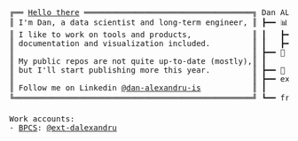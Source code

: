 <pre style="font-family:consolas,monospace">
╔══ <a href="https://youtu.be/oTV2tS4nRPE?t=2m22s" style="color: var(--color-text-primary)" target="_blank">Hello there</a> ════════════════════════════════════╗ Dan ALEXANDRU 
║ I'm Dan, a data scientist and long-term engineer, ║ ┣━━ 📊 Data Scientist
║ I like to work on tools and products,             ║ ┃   ┣━━ Product Data Scientist
║ documentation and visualization included.         ║ ┃   ┣━━ Applied Scientist
║                                                   ║ ┣━━ 🐍 Python Software Engineer
║ My public repos are not quite up-to-date (mostly),║ ┃
║ but I'll start publishing more this year.         ║ ┣━━ 🐋 Docker long-term user and image crafter
║                                                   ║ ┣━━ experimented with a lot of technologies <a href="https://github.com/xR86?tab=repositories">[1]</a>,<a href="https://sourcerer.io/xr86">[2]</a>
║ Follow me on Linkedin <a href="https://www.linkedin.com/in/dan-alexandru-is/">@dan-alexandru-is</a>           ║ ┃ 
╚═══════════════════════════════════════════════════╝ ┗━━ free time: 📷, 🛠️, 🎨 

Work accounts:
- <a href="https://github.com/BlueprintConsulting">BPCS</a>: <a href="https://github.com/ext-dalexandru">@ext-dalexandru</a>
</pre>
